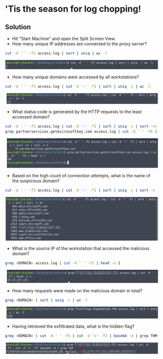 # 'Tis the season for log chopping!

## Solution
- Hit "Start Machine" and open the Split Screen View.
- How many unique IP addresses are connected to the proxy server?
```bash
cut -d ' ' -f2 access.log | sort | uniq | wc -l
```

![Alt text](image.png)

- How many unique domains were accessed by all workstations?
```bash
cut -d ' ' -f3 access.log | cut -d ':' -f1 | sort | uniq -c | wc -l
```

![Alt text](image-1.png)

- What status code is generated by the HTTP requests to the least accessed domain?
```bash
cut -d ' ' -f3 access.log | cut -d ':' -f1 | sort | uniq -c | sort -nr | tail -n 1
grep partnerservices.getmicrosoftkey.com access.log | cut -d ' ' -f6 | head -n 1 
```

![Alt text](image-2.png)

- Based on the high count of connection attempts, what is the name of the suspicious domain?
```bash
cut -d ' ' -f3 access.log | cut -d ':' -f1 | sort | uniq -c | sort -n | tail -n 10
```

![Alt text](image-3.png)

- What is the source IP of the workstation that accessed the malicious domain?
```bash
grep <DOMAIN> access.log | cut -d ' ' -f2 | head -n 1
```

![Alt text](image-4.png)

- How many requests were made on the malicious domain in total?
```bash
grep <DOMAIN> | sort | uniq -c | wc -l
```

![Alt text](image-5.png)

- Having retrieved the exfiltrated data, what is the hidden flag?
```bash
grep <DOMAIN> | cut -d ' ' -f5 | cut -d '=' -f2 | base64 -d | grep THM
```

![Alt text](image-6.png)
